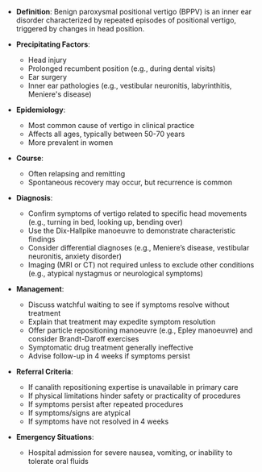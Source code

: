 - **Definition**: Benign paroxysmal positional vertigo (BPPV) is an inner ear disorder characterized by repeated episodes of positional vertigo, triggered by changes in head position.

- **Precipitating Factors**:
  - Head injury
  - Prolonged recumbent position (e.g., during dental visits)
  - Ear surgery
  - Inner ear pathologies (e.g., vestibular neuronitis, labyrinthitis, Meniere's disease)

- **Epidemiology**:
  - Most common cause of vertigo in clinical practice
  - Affects all ages, typically between 50-70 years
  - More prevalent in women

- **Course**: 
  - Often relapsing and remitting
  - Spontaneous recovery may occur, but recurrence is common

- **Diagnosis**:
  - Confirm symptoms of vertigo related to specific head movements (e.g., turning in bed, looking up, bending over)
  - Use the Dix-Hallpike manoeuvre to demonstrate characteristic findings
  - Consider differential diagnoses (e.g., Meniere’s disease, vestibular neuronitis, anxiety disorder)
  - Imaging (MRI or CT) not required unless to exclude other conditions (e.g., atypical nystagmus or neurological symptoms)

- **Management**:
  - Discuss watchful waiting to see if symptoms resolve without treatment
  - Explain that treatment may expedite symptom resolution
  - Offer particle repositioning manoeuvre (e.g., Epley manoeuvre) and consider Brandt-Daroff exercises
  - Symptomatic drug treatment generally ineffective
  - Advise follow-up in 4 weeks if symptoms persist

- **Referral Criteria**:
  - If canalith repositioning expertise is unavailable in primary care
  - If physical limitations hinder safety or practicality of procedures
  - If symptoms persist after repeated procedures
  - If symptoms/signs are atypical
  - If symptoms have not resolved in 4 weeks

- **Emergency Situations**:
  - Hospital admission for severe nausea, vomiting, or inability to tolerate oral fluids